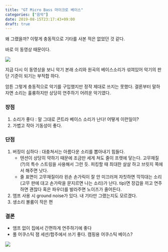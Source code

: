 ```yaml
---
title: "GT Micro Bass 마이크로 베이스"
categories: ["음악"]
date: 2019-08-15T23:17:43+09:00
draft: true
---
```


왜 그랬을까? 이렇게 충동적으로 기타를 사본 적은 없었던 것 같다.

바로 이 동영상 때문이다.

[![](http://img.youtube.com/vi/YmxxIeBn03g/0.jpg)](http://www.youtube.com/watch?v=YmxxIeBn03g "")

지금 다시 이 동영상을 보니 악기 본래 소리와 원곡의 베이스소리가 섞여있어 악기의 판단 기준이 되기는 부적합 하다.

암튼 그렇게 충동적으로 악기를 구입했지만 정작 제대로 쓰지는 못했다. 결론부터 말하자면 소리는 훌륭하지만 상당히 연주하기 어려운 악기였다.

### 장점 

1. 소리가 좋다 : 말 그대로 콘트라 베이스 소리가 난다! 어떻게 이런일이?
2. 가볍고 작아 기동성이 좋다.

### 단점

1. 버징이 심하다 : 대충쳐서는 아름다운 소리를 뽑아내기 힘들다. 
	* 텐션이 상당히 약하기 때문에 조금만 세게 쳐도 줄이 프렛에 닿는다. 고무재질(?)의 특수 스트링을 사용해서 그런 듯. 피킹할 때 최대한 살살 하고 브릿지 쪽에서 해주면 낫다.
	* 줄 표면이 고무재질이라 왼손 손가릭이 잘 안 미끄러져 자칫하면 끽끽대는 소리(고무 판에 대고 손가락을 문지르면 나는 소리)가 난다. tip)면 장갑을 끼고 연주하면 괜찮다 혹은 파우더를 발라주면 노이즈가 줄어든다.
1. 앰프 사용 시 ground noise가 있다. 내 기타만 그랬는지도 모르겠다.
1. 생소리 볼륨이 작은 편

### 결론

* 앰프 없이 집에서 간편하게 연주하기에 좋다
* 풀 어쿠스틱 잼 세션/합주에서 쓰기 좋다. 캠핑용 어쿠스틱 베이스?

[![](http://img.youtube.com/vi/4Ejx0V5wbj4/0.jpg)](http://www.youtube.com/watch?v=4Ejx0V5wbj4 "")
